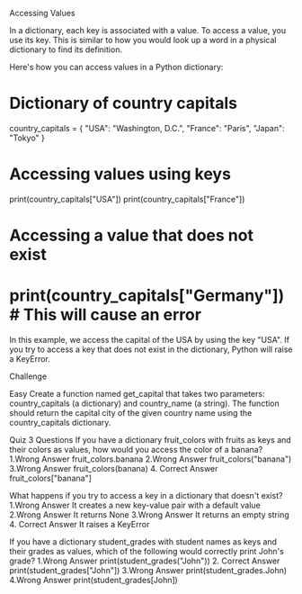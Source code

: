 Accessing Values

In a dictionary, each key is associated with a value. To access a value, you use its key. This is similar to how you would look up a word in a physical dictionary to find its definition.

Here's how you can access values in a Python dictionary:

# Dictionary of country capitals
country_capitals = {
 "USA": "Washington, D.C.",
 "France": "Paris",
 "Japan": "Tokyo"
}

# Accessing values using keys
print(country_capitals["USA"])
print(country_capitals["France"])

# Accessing a value that does not exist
# print(country_capitals["Germany"])  # This will cause an error
In this example, we access the capital of the USA by using the key "USA". If you try to access a key that does not exist in the dictionary, Python will raise a KeyError.

Challenge

Easy
Create a function named get_capital that takes two parameters: country_capitals (a dictionary) and country_name (a string). The function should return the capital city of the given country name using the country_capitals dictionary.


Quiz
3 Questions
If you have a dictionary fruit_colors with fruits as keys and their colors as values, how would you access the color of a banana?
1.Wrong Answer
fruit_colors.banana
2.Wrong Answer
fruit_colors("banana")
3.Wrong Answer
fruit_colors(banana)
4. Correct Answer
fruit_colors["banana"]

What happens if you try to access a key in a dictionary that doesn't exist?
1.Wrong Answer
It creates a new key-value pair with a default value
2.Wrong Answer
It returns None
3.Wrong Answer
It returns an empty string
4. Correct Answer
It raises a KeyError

If you have a dictionary student_grades with student names as keys and their grades as values, which of the following would correctly print John's grade?
1.Wrong Answer
print(student_grades("John"))
2. Correct Answer
print(student_grades["John"])
3.Wrong Answer
print(student_grades.John)
4.Wrong Answer
print(student_grades[John])
